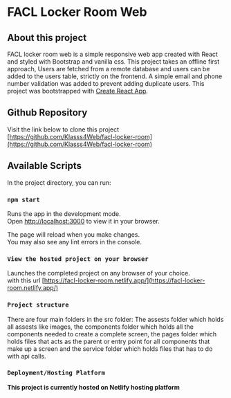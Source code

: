 # FACL Locker Room Web

## About this project
FACL locker room web is a simple responsive web app created with React and styled with Bootstrap and vanilla css. This project takes an offline first approach, Users are fetched from a remote database and users can be added to the users table, strictly on the frontend. A simple email and phone number validation was added to prevent adding duplicate users.
This project was bootstrapped with [Create React App](https://github.com/facebook/create-react-app).

## Github Repository
Visit the link below to clone this project
[https://github.com/Klasss4Web/facl-locker-room](https://github.com/Klasss4Web/facl-locker-room)

## Available Scripts

In the project directory, you can run:

### `npm start`

Runs the app in the development mode.\
Open [http://localhost:3000](http://localhost:3000) to view it in your browser.

The page will reload when you make changes.\
You may also see any lint errors in the console.

### `View the hosted project on your browser`

Launches the completed project on any browser of your choice.\
with this url [https://facl-locker-room.netlify.app/](https://facl-locker-room.netlify.app/)

### `Project structure`

There are four main folders in the src folder: The assests folder which holds all assests like images, the components folder which holds all the components needed to create a complete screen, the pages folder which holds files that acts as the parent or entry point for all components that make up a screen and the service folder which holds files that has to do with api calls.

### `Deployment/Hosting Platform`

**This project is currently hosted on Netlify hosting platform**



